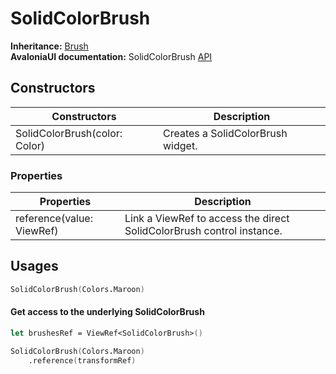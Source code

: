 # SolidColorBrush

**Inheritance:** [Brush](brush.md)\
**AvaloniaUI documentation:** SolidColorBrush [API](https://reference.avaloniaui.net/api/Avalonia.Media/SolidColorBrush/)

## Constructors

| Constructors                  | Description                       |
| ----------------------------- | --------------------------------- |
| SolidColorBrush(color: Color) | Creates a SolidColorBrush widget. |

### Properties

| Properties                | Description                                                           |
| ------------------------- | --------------------------------------------------------------------- |
| reference(value: ViewRef) | Link a ViewRef to access the direct SolidColorBrush control instance. |

## Usages

```fsharp
SolidColorBrush(Colors.Maroon)
```

#### Get access to the underlying SolidColorBrush

```fsharp
let brushesRef = ViewRef<SolidColorBrush>()

SolidColorBrush(Colors.Maroon)
    .reference(transformRef)
```
